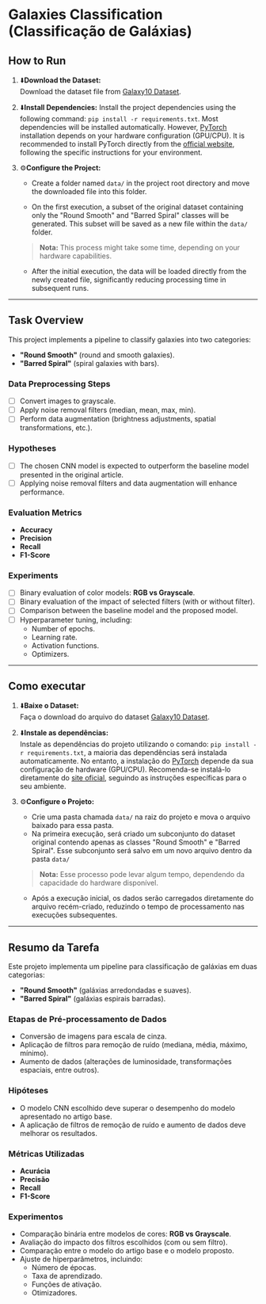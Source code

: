 # Galaxies Classification (Classificação de Galáxias)

## How to Run

1. ⬇️**Download the Dataset:**  
   Download the dataset file from [Galaxy10 Dataset](https://github.com/henrysky/Galaxy10).

2. ⬇️**Install Dependencies:**
   Install the project dependencies using the following command: `pip install -r requirements.txt`. Most dependencies will be installed automatically. However, [PyTorch](https://pytorch.org/) installation depends on your hardware configuration (GPU/CPU). It is recommended to install PyTorch directly from the [official website](https://pytorch.org/get-started/locally/), following the specific instructions for your environment.

3. ⚙️**Configure the Project:**
   - Create a folder named `data/` in the project root directory and move the downloaded file into this folder.

   - On the first execution, a subset of the original dataset containing only the "Round Smooth" and "Barred Spiral" classes will be generated. This subset will be saved as a new file within the `data/` folder.

   > **Nota:** This process might take some time, depending on your hardware capabilities.

   - After the initial execution, the data will be loaded directly from the newly created file, significantly reducing processing time in subsequent runs.

---

## Task Overview

This project implements a pipeline to classify galaxies into two categories:

- **"Round Smooth"** (round and smooth galaxies).
- **"Barred Spiral"** (spiral galaxies with bars).

### Data Preprocessing Steps

- [ ] Convert images to grayscale.
- [ ] Apply noise removal filters (median, mean, max, min).
- [ ] Perform data augmentation (brightness adjustments, spatial transformations, etc.).

### Hypotheses

- [ ] The chosen CNN model is expected to outperform the baseline model presented in the original article.
- [ ] Applying noise removal filters and data augmentation will enhance performance.

### Evaluation Metrics

- **Accuracy**
- **Precision**
- **Recall**
- **F1-Score**

### Experiments

- [ ] Binary evaluation of color models: **RGB vs Grayscale**.
- [ ] Binary evaluation of the impact of selected filters (with or without filter).
- [ ] Comparison between the baseline model and the proposed model.
- [ ] Hyperparameter tuning, including:
  - Number of epochs.
  - Learning rate.
  - Activation functions.
  - Optimizers.

---

## Como executar

1. ⬇️**Baixe o Dataset:**  
   Faça o download do arquivo do dataset [Galaxy10 Dataset](https://github.com/henrysky/Galaxy10).

2. ⬇️**Instale as dependências:**  
   Instale as dependências do projeto utilizando o comando: `pip install -r requirements.txt`, a maioria das dependências será instalada automaticamente. No entanto, a instalação do [PyTorch](https://pytorch.org/) depende da sua configuração de hardware (GPU/CPU). Recomenda-se instalá-lo diretamente do [site oficial](https://pytorch.org/get-started/locally/), seguindo as instruções específicas para o seu ambiente.

3. ⚙️**Configure o Projeto:**  
   - Crie uma pasta chamada `data/` na raiz do projeto e mova o arquivo baixado para essa pasta.
   - Na primeira execução, será criado um subconjunto do dataset original contendo apenas as classes "Round Smooth" e "Barred Spiral". Esse subconjunto será salvo em um novo arquivo dentro da pasta `data/`

   > **Nota:** Esse processo pode levar algum tempo, dependendo da capacidade do hardware disponível.

   - Após a execução inicial, os dados serão carregados diretamente do arquivo recém-criado, reduzindo o tempo de processamento nas execuções subsequentes.

---

## Resumo da Tarefa

Este projeto implementa um pipeline para classificação de galáxias em duas categorias:

- **"Round Smooth"** (galáxias arredondadas e suaves).
- **"Barred Spiral"** (galáxias espirais barradas).

### Etapas de Pré-processamento de Dados

- Conversão de imagens para escala de cinza.
- Aplicação de filtros para remoção de ruído (mediana, média, máximo, mínimo).
- Aumento de dados (alterações de luminosidade, transformações espaciais, entre outros).

### Hipóteses

- O modelo CNN escolhido deve superar o desempenho do modelo apresentado no artigo base.
- A aplicação de filtros de remoção de ruído e aumento de dados deve melhorar os resultados.

### Métricas Utilizadas

- **Acurácia**
- **Precisão**
- **Recall**
- **F1-Score**

### Experimentos

- Comparação binária entre modelos de cores: **RGB vs Grayscale**.
- Avaliação do impacto dos filtros escolhidos (com ou sem filtro).
- Comparação entre o modelo do artigo base e o modelo proposto.
- Ajuste de hiperparâmetros, incluindo:
  - Número de épocas.
  - Taxa de aprendizado.
  - Funções de ativação.
  - Otimizadores.
